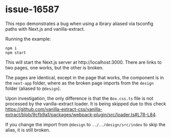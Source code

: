 # issue-16587

This repo demonstrates a bug when using a lbrary aliased via tsconfig paths with Next.js and vanilla-extract.

Running the example:
```
npm i
npm start
```

This will start the Next.js server at http://localhost:3000. There are links to two pages, one works, but the other is broken.

The pages are identical, except in the page that works, the component is in the `next-app` folder, where as the broken page imports from the `design` folder (aliased to `@design`).

Upon investigation, the only difference is that the `Box.css.ts` file is not processed by the vanilla-extract loader. It is being skipped due to this check https://github.com/vanilla-extract-css/vanilla-extract/blob/9cfb9a1/packages/webpack-plugin/src/loader.ts#L78-L84.

If you change the import from `@design` to `../../design/src/index` to skip the alias, it is still broken.


